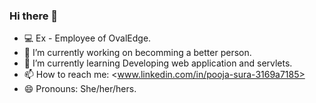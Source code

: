 ### Hi there 👋

- 💻 Ex - Employee of OvalEdge.
- 🔭 I’m currently working on becomming a better person.
- 🌱 I’m currently learning Developing web application and servlets.
- 📫 How to reach me: <www.linkedin.com/in/pooja-sura-3169a7185>
- 😄 Pronouns: She/her/hers.

